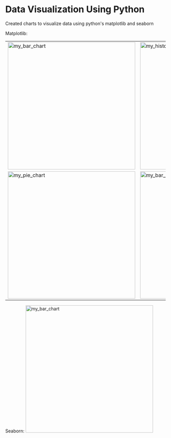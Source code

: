 # Data Visualization Using Python

Created charts to visualize data using python's matplotlib and seaborn

Matplotlib:
<table>
    <tr>
        <td>
            <img src="https://user-images.githubusercontent.com/85636187/202286723-18c285cf-cf19-443b-babd-786aff05c2de.png" alt="my_bar_chart" style="width:400px; height:400px;"/>
        </td>
        <td>
            <img src="https://user-images.githubusercontent.com/85636187/202321905-30e9c803-1cdc-4249-8e9c-fc3307debbfd.png" alt="my_histogram" style="width:400px; height:400px;"/>
        </td>
        <td>
            <img src="https://user-images.githubusercontent.com/85636187/202322261-2362834d-e218-4c59-8954-8fa604e7767e.png" alt="my_stacked_bar" style="width:400px; height:400px;"/>
        </td>
    </tr>
    <tr>
        <td>
            <img src="https://user-images.githubusercontent.com/85636187/202322481-b71f4eb5-a8d7-4e3b-b0b9-c1f27cfcb63e.png" alt="my_pie_chart" style="width:400px; height:400px;"/>
        </td>
        <td>
            <img src="https://user-images.githubusercontent.com/85636187/202322676-618a2962-038d-4eba-a760-8327f45cc384.png" alt="my_bar_chart" style="width:400px; height:400px;"/>
        </td>
        <td>
            <img src="https://user-images.githubusercontent.com/85636187/202322858-606abbae-5ff6-4354-89a8-9b296b0a2271.png" alt="my_bar_chart" style="width:400px; height:400px;"/>
        </td>
    </tr>
</table>

Seaborn:
<img src="https://user-images.githubusercontent.com/85636187/202325915-0f1bd151-0c7f-470f-9c59-e11da90159bf.png" alt="my_bar_chart" style="width:400px; height:400px;"/>